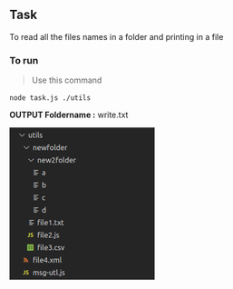 ## Task 
To read all the files names in a folder and printing in a file 

### To run
> Use this command 
```
node task.js ./utils
```
**OUTPUT Foldername :** write.txt 

![Folder Structure](https://github.com/GautamGottipati/DEP/blob/nodejs/Task1/Screenshot%20from%202020-04-07%2015-07-03.png)
